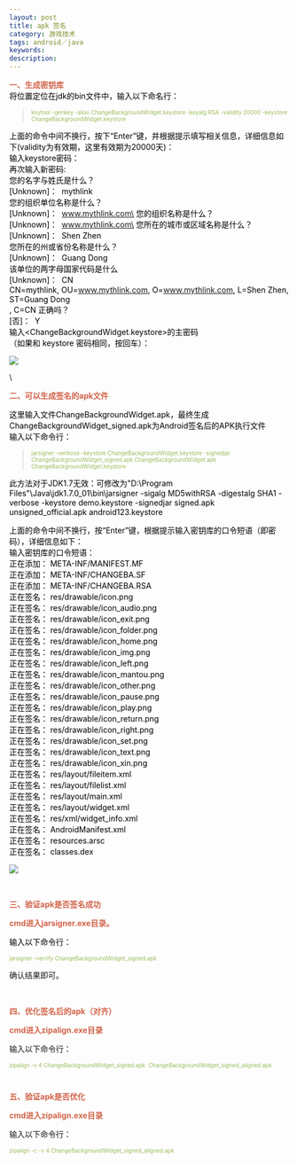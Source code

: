 ```yaml
---
layout: post
title: apk 签名
category: 游戏技术
tags: android／java
keywords: 
description: 
---
```


<span
style="PADDING-BOTTOM: 0px; LIST-STYLE-TYPE: none; MARGIN: 0px; PADDING-LEFT: 0px; PADDING-RIGHT: 0px; WORD-WRAP: break-word; COLOR: #000000; PADDING-TOP: 0px"><span
style="PADDING-BOTTOM: 0px; LIST-STYLE-TYPE: none; MARGIN: 0px; PADDING-LEFT: 0px; PADDING-RIGHT: 0px; WORD-WRAP: break-word; FONT-WEIGHT: 700; PADDING-TOP: 0px"><span
style="PADDING-BOTTOM: 0px; LIST-STYLE-TYPE: none; MARGIN: 0px; PADDING-LEFT: 0px; PADDING-RIGHT: 0px; WORD-WRAP: break-word; COLOR: #d16349; PADDING-TOP: 0px">一、生成密钥库\
</span></span>将位置定位在jdk的bin文件中，输入以下命名行：</span>

> <span
> style="PADDING-BOTTOM: 0px; LIST-STYLE-TYPE: none; MARGIN: 0px; PADDING-LEFT: 0px; PADDING-RIGHT: 0px; WORD-WRAP: break-word; FONT-SIZE: x-small; PADDING-TOP: 0px"><span
> style="PADDING-BOTTOM: 0px; LIST-STYLE-TYPE: none; MARGIN: 0px; PADDING-LEFT: 0px; PADDING-RIGHT: 0px; WORD-WRAP: break-word; COLOR: #9bbb59; PADDING-TOP: 0px">keytool -genkey -alias
> ChangeBackgroundWidget.keystore -keyalg RSA -validity 20000 -keystore
> ChangeBackgroundWidget.keystore</span></span>

<span
style="PADDING-BOTTOM: 0px; LIST-STYLE-TYPE: none; MARGIN: 0px; PADDING-LEFT: 0px; PADDING-RIGHT: 0px; WORD-WRAP: break-word; COLOR: #000000; PADDING-TOP: 0px">上面的命令中间不换行，按下“Enter”键，并根据提示填写相关信息，详细信息如下(validity为有效期，这里有效期为20000天)：\
输入keystore密码：\
再次输入新密码:\
您的名字与姓氏是什么？\
[Unknown]：  mythlink\
您的组织单位名称是什么？\
[Unknown]：  www.mythlink.com\
您的组织名称是什么？\
[Unknown]：  www.mythlink.com\
您所在的城市或区域名称是什么？\
[Unknown]：  Shen Zhen\
您所在的州或省份名称是什么？\
[Unknown]：  Guang Dong\
该单位的两字母国家代码是什么\
[Unknown]：  CN\
CN=mythlink, OU=www.mythlink.com, O=www.mythlink.com, L=Shen Zhen,
ST=Guang Dong\
, C=CN 正确吗？\
[否]：  Y\
输入\<ChangeBackgroundWidget.keystore\>的主密码\
（如果和 keystore 密码相同，按回车）：</span>

<span
style="PADDING-BOTTOM: 0px; LIST-STYLE-TYPE: none; MARGIN: 0px; PADDING-LEFT: 0px; PADDING-RIGHT: 0px; WORD-WRAP: break-word; COLOR: #000000; PADDING-TOP: 0px"><span
style="PADDING-BOTTOM: 0px; LIST-STYLE-TYPE: none; MARGIN: 0px; PADDING-LEFT: 0px; PADDING-RIGHT: 0px; WORD-WRAP: break-word; PADDING-TOP: 0px"><span
style="PADDING-BOTTOM: 0px; LIST-STYLE-TYPE: none; MARGIN: 0px; PADDING-LEFT: 0px; PADDING-RIGHT: 0px; WORD-WRAP: break-word; COLOR: #555555; PADDING-TOP: 0px">![](http://images.cnblogs.com/cnblogs_com/hibraincol/201107/201107272152481325.jpg)</span></span></span>

\

<span
style="PADDING-BOTTOM: 0px; LIST-STYLE-TYPE: none; MARGIN: 0px; PADDING-LEFT: 0px; PADDING-RIGHT: 0px; WORD-WRAP: break-word; COLOR: #000000; PADDING-TOP: 0px"><span
style="PADDING-BOTTOM: 0px; LIST-STYLE-TYPE: none; MARGIN: 0px; PADDING-LEFT: 0px; PADDING-RIGHT: 0px; WORD-WRAP: break-word; PADDING-TOP: 0px"><span
style="PADDING-BOTTOM: 0px; LIST-STYLE-TYPE: none; MARGIN: 0px; PADDING-LEFT: 0px; PADDING-RIGHT: 0px; WORD-WRAP: break-word; FONT-WEIGHT: 700; PADDING-TOP: 0px"><span
style="PADDING-BOTTOM: 0px; LIST-STYLE-TYPE: none; MARGIN: 0px; PADDING-LEFT: 0px; PADDING-RIGHT: 0px; WORD-WRAP: break-word; COLOR: #d16349; PADDING-TOP: 0px">二、可以生成签名的apk文件</span></span></span></span>

<span
style="PADDING-BOTTOM: 0px; LIST-STYLE-TYPE: none; MARGIN: 0px; PADDING-LEFT: 0px; PADDING-RIGHT: 0px; WORD-WRAP: break-word; COLOR: #000000; PADDING-TOP: 0px">这里输入文件ChangeBackgroundWidget.apk，最终生成ChangeBackgroundWidget\_signed.apk为Android签名后的APK执行文件\
输入以下命令行：</span>

> <span
> style="PADDING-BOTTOM: 0px; LIST-STYLE-TYPE: none; MARGIN: 0px; PADDING-LEFT: 0px; PADDING-RIGHT: 0px; WORD-WRAP: break-word; FONT-SIZE: x-small; PADDING-TOP: 0px"><span
> style="PADDING-BOTTOM: 0px; LIST-STYLE-TYPE: none; MARGIN: 0px; PADDING-LEFT: 0px; PADDING-RIGHT: 0px; WORD-WRAP: break-word; COLOR: #9bbb59; PADDING-TOP: 0px">jarsigner -verbose -keystore
> ChangeBackgroundWidget.keystore -signedjar
> ChangeBackgroundWidget\_signed.apk ChangeBackgroundWidget.apk
> ChangeBackgroundWidget.keystore</span></span>

<span
style="PADDING-BOTTOM: 0px; LIST-STYLE-TYPE: none; MARGIN: 0px; PADDING-LEFT: 0px; PADDING-RIGHT: 0px; WORD-WRAP: break-word; COLOR: #000000; PADDING-TOP: 0px">此方法对于JDK1.7无效：可修改为"D:\\Program
Files"\\Java\\jdk1.7.0\_01\\bin\\jarsigner -sigalg MD5withRSA -digestalg
SHA1 -verbose -keystore demo.keystore -signedjar signed.apk
unsigned\_official.apk android123.keystore</span>

<span
style="PADDING-BOTTOM: 0px; LIST-STYLE-TYPE: none; MARGIN: 0px; PADDING-LEFT: 0px; PADDING-RIGHT: 0px; WORD-WRAP: break-word; COLOR: #000000; PADDING-TOP: 0px">上面的命令中间不换行，按“Enter”键，根据提示输入密钥库的口令短语（即密码），详细信息如下：\
输入密钥库的口令短语：\
正在添加： META-INF/MANIFEST.MF\
正在添加： META-INF/CHANGEBA.SF\
正在添加： META-INF/CHANGEBA.RSA\
正在签名： res/drawable/icon.png\
正在签名： res/drawable/icon\_audio.png\
正在签名： res/drawable/icon\_exit.png\
正在签名： res/drawable/icon\_folder.png\
正在签名： res/drawable/icon\_home.png\
正在签名： res/drawable/icon\_img.png\
正在签名： res/drawable/icon\_left.png\
正在签名： res/drawable/icon\_mantou.png\
正在签名： res/drawable/icon\_other.png\
正在签名： res/drawable/icon\_pause.png\
正在签名： res/drawable/icon\_play.png\
正在签名： res/drawable/icon\_return.png\
正在签名： res/drawable/icon\_right.png\
正在签名： res/drawable/icon\_set.png\
正在签名： res/drawable/icon\_text.png\
正在签名： res/drawable/icon\_xin.png\
正在签名： res/layout/fileitem.xml\
正在签名： res/layout/filelist.xml\
正在签名： res/layout/main.xml\
正在签名： res/layout/widget.xml\
正在签名： res/xml/widget\_info.xml\
正在签名： AndroidManifest.xml\
正在签名： resources.arsc\
正在签名： classes.dex</span>

<span
style="PADDING-BOTTOM: 0px; LIST-STYLE-TYPE: none; MARGIN: 0px; PADDING-LEFT: 0px; PADDING-RIGHT: 0px; WORD-WRAP: break-word; COLOR: #000000; PADDING-TOP: 0px"><span
style="PADDING-BOTTOM: 0px; LIST-STYLE-TYPE: none; MARGIN: 0px; PADDING-LEFT: 0px; PADDING-RIGHT: 0px; WORD-WRAP: break-word; PADDING-TOP: 0px"><span
style="PADDING-BOTTOM: 0px; LIST-STYLE-TYPE: none; MARGIN: 0px; PADDING-LEFT: 0px; PADDING-RIGHT: 0px; WORD-WRAP: break-word; COLOR: #555555; PADDING-TOP: 0px">![](http://images.cnblogs.com/cnblogs_com/hibraincol/201107/201107272152519010.jpg)</span></span></span>

<span
style="PADDING-BOTTOM: 0px; LIST-STYLE-TYPE: none; MARGIN: 0px; PADDING-LEFT: 0px; PADDING-RIGHT: 0px; WORD-WRAP: break-word; COLOR: #000000; PADDING-TOP: 0px"><span
style="PADDING-BOTTOM: 0px; LIST-STYLE-TYPE: none; MARGIN: 0px; PADDING-LEFT: 0px; PADDING-RIGHT: 0px; WORD-WRAP: break-word; PADDING-TOP: 0px"><span
style="PADDING-BOTTOM: 0px; LIST-STYLE-TYPE: none; MARGIN: 0px; PADDING-LEFT: 0px; PADDING-RIGHT: 0px; WORD-WRAP: break-word; COLOR: #555555; PADDING-TOP: 0px">\
</span></span></span>

<span
style="PADDING-BOTTOM: 0px; LIST-STYLE-TYPE: none; MARGIN: 0px; PADDING-LEFT: 0px; PADDING-RIGHT: 0px; WORD-WRAP: break-word; FONT-WEIGHT: 700; PADDING-TOP: 0px"><span
style="PADDING-BOTTOM: 0px; LIST-STYLE-TYPE: none; MARGIN: 0px; PADDING-LEFT: 0px; PADDING-RIGHT: 0px; WORD-WRAP: break-word; COLOR: #d16349; PADDING-TOP: 0px">三、验证apk是否签名成功</span></span>

<span
style="PADDING-BOTTOM: 0px; LIST-STYLE-TYPE: none; MARGIN: 0px; PADDING-LEFT: 0px; PADDING-RIGHT: 0px; WORD-WRAP: break-word; PADDING-TOP: 0px"><span
style="PADDING-BOTTOM: 0px; LIST-STYLE-TYPE: none; MARGIN: 0px; PADDING-LEFT: 0px; PADDING-RIGHT: 0px; WORD-WRAP: break-word; COLOR: #d16349; PADDING-TOP: 0px"><span
style="PADDING-BOTTOM: 0px; LIST-STYLE-TYPE: none; MARGIN: 0px; PADDING-LEFT: 0px; PADDING-RIGHT: 0px; WORD-WRAP: break-word; FONT-WEIGHT: 700; PADDING-TOP: 0px">cmd进入jarsigner.exe目录。</span></span></span>

<span
style="PADDING-BOTTOM: 0px; LIST-STYLE-TYPE: none; MARGIN: 0px; PADDING-LEFT: 0px; PADDING-RIGHT: 0px; WORD-WRAP: break-word; COLOR: #000000; PADDING-TOP: 0px">输入以下命令行：</span>

<span
style="PADDING-BOTTOM: 0px; LIST-STYLE-TYPE: none; MARGIN: 0px; PADDING-LEFT: 0px; PADDING-RIGHT: 0px; WORD-WRAP: break-word; FONT-SIZE: x-small; PADDING-TOP: 0px"><span
style="PADDING-BOTTOM: 0px; LIST-STYLE-TYPE: none; MARGIN: 0px; PADDING-LEFT: 0px; PADDING-RIGHT: 0px; WORD-WRAP: break-word; COLOR: #9bbb59; PADDING-TOP: 0px">jarsigner -verrify </span></span><span
style="PADDING-BOTTOM: 0px; LIST-STYLE-TYPE: none; MARGIN: 0px; PADDING-LEFT: 0px; PADDING-RIGHT: 0px; WORD-WRAP: break-word; COLOR: #9bbb59; PADDING-TOP: 0px"><span
style="PADDING-BOTTOM: 0px; LIST-STYLE-TYPE: none; MARGIN: 0px; PADDING-LEFT: 0px; PADDING-RIGHT: 0px; WORD-WRAP: break-word; FONT-SIZE: x-small; PADDING-TOP: 0px">ChangeBackgroundWidget\_signed.apk</span></span>

确认结果即可。

<span
style="PADDING-BOTTOM: 0px; LIST-STYLE-TYPE: none; MARGIN: 0px; PADDING-LEFT: 0px; PADDING-RIGHT: 0px; WORD-WRAP: break-word; FONT-WEIGHT: 700; PADDING-TOP: 0px"><span
style="PADDING-BOTTOM: 0px; LIST-STYLE-TYPE: none; MARGIN: 0px; PADDING-LEFT: 0px; PADDING-RIGHT: 0px; WORD-WRAP: break-word; COLOR: #d16349; PADDING-TOP: 0px">\
</span></span>

<span
style="PADDING-BOTTOM: 0px; LIST-STYLE-TYPE: none; MARGIN: 0px; PADDING-LEFT: 0px; PADDING-RIGHT: 0px; WORD-WRAP: break-word; FONT-WEIGHT: 700; PADDING-TOP: 0px"><span
style="PADDING-BOTTOM: 0px; LIST-STYLE-TYPE: none; MARGIN: 0px; PADDING-LEFT: 0px; PADDING-RIGHT: 0px; WORD-WRAP: break-word; COLOR: #d16349; PADDING-TOP: 0px">四、优化签名后的apk（对齐）</span></span>

<span
style="PADDING-BOTTOM: 0px; LIST-STYLE-TYPE: none; MARGIN: 0px; PADDING-LEFT: 0px; PADDING-RIGHT: 0px; WORD-WRAP: break-word; COLOR: #d16349; PADDING-TOP: 0px"><span
style="PADDING-BOTTOM: 0px; LIST-STYLE-TYPE: none; MARGIN: 0px; PADDING-LEFT: 0px; PADDING-RIGHT: 0px; WORD-WRAP: break-word; FONT-WEIGHT: 700; PADDING-TOP: 0px">cmd进入zipalign.exe目录</span></span>

<span
style="PADDING-BOTTOM: 0px; LIST-STYLE-TYPE: none; MARGIN: 0px; PADDING-LEFT: 0px; PADDING-RIGHT: 0px; WORD-WRAP: break-word; PADDING-TOP: 0px">输入以下命令行：</span>

<span
style="PADDING-BOTTOM: 0px; LIST-STYLE-TYPE: none; MARGIN: 0px; PADDING-LEFT: 0px; PADDING-RIGHT: 0px; WORD-WRAP: break-word; FONT-SIZE: x-small; PADDING-TOP: 0px"><span
style="PADDING-BOTTOM: 0px; LIST-STYLE-TYPE: none; MARGIN: 0px; PADDING-LEFT: 0px; PADDING-RIGHT: 0px; WORD-WRAP: break-word; COLOR: #9bbb59; PADDING-TOP: 0px">zipalign -v
4 </span></span><span
style="PADDING-BOTTOM: 0px; LIST-STYLE-TYPE: none; MARGIN: 0px; PADDING-LEFT: 0px; PADDING-RIGHT: 0px; WORD-WRAP: break-word; COLOR: #9bbb59; PADDING-TOP: 0px"><span
style="PADDING-BOTTOM: 0px; LIST-STYLE-TYPE: none; MARGIN: 0px; PADDING-LEFT: 0px; PADDING-RIGHT: 0px; WORD-WRAP: break-word; FONT-SIZE: x-small; PADDING-TOP: 0px">ChangeBackgroundWidget\_signed.apk  ChangeBackgroundWidget\_signed\_aligned.apk</span></span>

<span
style="PADDING-BOTTOM: 0px; LIST-STYLE-TYPE: none; MARGIN: 0px; PADDING-LEFT: 0px; PADDING-RIGHT: 0px; WORD-WRAP: break-word; COLOR: #9bbb59; PADDING-TOP: 0px"><span
style="PADDING-BOTTOM: 0px; LIST-STYLE-TYPE: none; MARGIN: 0px; PADDING-LEFT: 0px; PADDING-RIGHT: 0px; WORD-WRAP: break-word; FONT-SIZE: x-small; PADDING-TOP: 0px">\
</span></span>

<span
style="PADDING-BOTTOM: 0px; LIST-STYLE-TYPE: none; MARGIN: 0px; PADDING-LEFT: 0px; PADDING-RIGHT: 0px; WORD-WRAP: break-word; FONT-WEIGHT: 700; PADDING-TOP: 0px"><span
style="PADDING-BOTTOM: 0px; LIST-STYLE-TYPE: none; MARGIN: 0px; PADDING-LEFT: 0px; PADDING-RIGHT: 0px; WORD-WRAP: break-word; COLOR: #d16349; PADDING-TOP: 0px">五、验证apk是否优化</span></span>

<span
style="PADDING-BOTTOM: 0px; LIST-STYLE-TYPE: none; MARGIN: 0px; PADDING-LEFT: 0px; PADDING-RIGHT: 0px; WORD-WRAP: break-word; COLOR: #d16349; PADDING-TOP: 0px"><span
style="PADDING-BOTTOM: 0px; LIST-STYLE-TYPE: none; MARGIN: 0px; PADDING-LEFT: 0px; PADDING-RIGHT: 0px; WORD-WRAP: break-word; FONT-WEIGHT: 700; PADDING-TOP: 0px">cmd进入zipalign.exe目录</span></span>

<span
style="PADDING-BOTTOM: 0px; LIST-STYLE-TYPE: none; MARGIN: 0px; PADDING-LEFT: 0px; PADDING-RIGHT: 0px; WORD-WRAP: break-word; PADDING-TOP: 0px">输入以下命令行：</span>

<span
style="PADDING-BOTTOM: 0px; LIST-STYLE-TYPE: none; MARGIN: 0px; PADDING-LEFT: 0px; PADDING-RIGHT: 0px; WORD-WRAP: break-word; FONT-SIZE: x-small; PADDING-TOP: 0px"><span
style="PADDING-BOTTOM: 0px; LIST-STYLE-TYPE: none; MARGIN: 0px; PADDING-LEFT: 0px; PADDING-RIGHT: 0px; WORD-WRAP: break-word; COLOR: #9bbb59; PADDING-TOP: 0px">zipalign -c -v
4 </span></span><span
style="PADDING-BOTTOM: 0px; LIST-STYLE-TYPE: none; MARGIN: 0px; PADDING-LEFT: 0px; PADDING-RIGHT: 0px; WORD-WRAP: break-word; COLOR: #9bbb59; PADDING-TOP: 0px"><span
style="PADDING-BOTTOM: 0px; LIST-STYLE-TYPE: none; MARGIN: 0px; PADDING-LEFT: 0px; PADDING-RIGHT: 0px; WORD-WRAP: break-word; FONT-SIZE: x-small; PADDING-TOP: 0px">ChangeBackgroundWidget\_signed\_aligned.apk</span></span>








